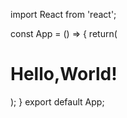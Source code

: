 import React from 'react';

const App = () => {
  return(
    <div>
      <h1>Hello,World!</h1>
    </div>
  );
}
export default App;
